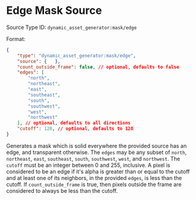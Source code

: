 # Edge Mask Source

Source Type ID: `dynamic_asset_generator:mask/edge`

Format:

```json
{
    "type": "dynamic_asset_generator:mask/edge",
    "source": {   },
    "count_outside_frame": false, // optional, defaults to false
    "edges": [
        "north",
        "northeast",
        "east",
        "southeast",
        "south",
        "southwest",
        "west",
        "northwest"
    ], // optional, defaults to all directions
    "cutoff": 128, // optional, defaults to 128
}
```

Generates a mask which is solid everywhere the provided source has an edge, and transparent otherwise. The `edges` may be any subset of `north`, `northeast`, `east`, `southeast`, `south`, `southwest`, `west`, and `northwest`. The `cutoff` must be an integer between 0 and 255, inclusive. A pixel is considered to be an edge if it's alpha is greater than or equal to the cutoff and at least one of its neighbors, in the provided `edges`, is less than the cutoff. If `count_outside_frame` is true, then pixels outside the frame are considered to always be less than the cutoff.